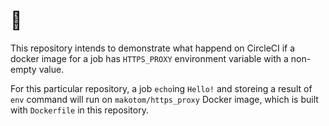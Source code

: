 # 👋

This repository intends to demonstrate what happend on CircleCI if a docker image for a job has `HTTPS_PROXY` environment variable with a non-empty value.

For this particular repository, a job `echo`ing `Hello!` and storeing a result of `env` command will run on `makotom/https_proxy` Docker image, which is built with `Dockerfile` in this repository.

